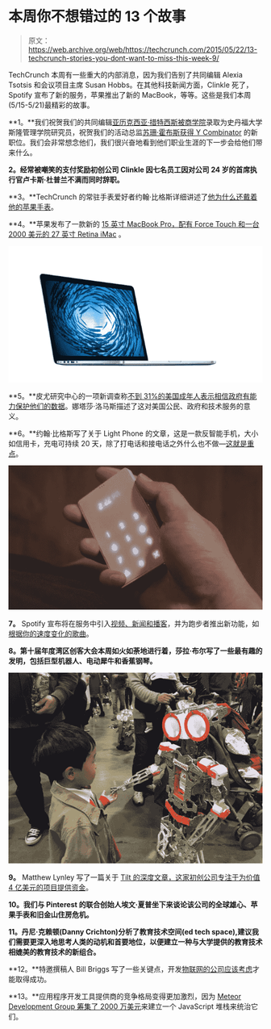 # 本周你不想错过的 13 个故事

> 原文：<https://web.archive.org/web/https://techcrunch.com/2015/05/22/13-techcrunch-stories-you-dont-want-to-miss-this-week-9/>

TechCrunch 本周有一些重大的内部消息，因为我们告别了共同编辑 Alexia Tsotsis 和会议项目主席 Susan Hobbs。在其他科技新闻方面，Clinkle 死了，Spotify 宣布了新的服务，苹果推出了新的 MacBook，等等。这些是我们本周(5/15-5/21)最精彩的故事。

**1。**我们祝贺我们的共同编辑[亚历克西亚·措特西斯被商学院](https://web.archive.org/web/20221210033811/https://beta.techcrunch.com/2015/05/20/make-new-friends-keep-the-old/)录取为史丹福大学斯隆管理学院研究员，祝贺我们的活动总监[苏珊·霍布斯获得 Y Combinator](https://web.archive.org/web/20221210033811/https://beta.techcrunch.com/2015/05/19/shining-like-the-brightest-stars-a-transmission-on-the-midnight-radio/?ncid=rss) 的新职位。我们会非常想念他们，我们很兴奋地看到他们职业生涯的下一步会给他们带来什么。

**2。经常被嘲笑的支付奖励初创公司 Clinkle 因七名员工因对公司 24 岁的首席执行官卢卡斯·杜普兰不满而同时辞职。**

**3。**TechCrunch 的常驻手表爱好者约翰·比格斯详细讲述了[他为什么还戴着他的苹果手表](https://web.archive.org/web/20221210033811/https://beta.techcrunch.com/2015/05/16/why-im-still-wearing-my-apple-watch/#.qoqpyu:sq8a)。

**4。**苹果发布了一款新的 [15 英寸 MacBook Pro，配有 Force Touch 和一台 2000 美元的 27 英寸 Retina iMac](https://web.archive.org/web/20221210033811/https://beta.techcrunch.com/2015/05/19/apple-debuts-new-15-inch-macbook-pro-with-force-touch-and-1999-27-inch-retina-imac/#.qoqpyu:EYfV) 。

![15-inch MacBook Pro with Retina Display](img/71bb9b88026e63104570b85cc7d3ca7d.png)

**5。**皮尤研究中心的一项新调查称[不到 31%的美国成年人表示相信政府有能力保护他们的数据](https://web.archive.org/web/20221210033811/https://beta.techcrunch.com/2015/05/20/another-pew-privacy-report-flags-huge-public-mistrust/#.qoqpyu:Itm1)。娜塔莎·洛马斯描述了这对美国公民、政府和技术服务的意义。

**6。**约翰·比格斯写了关于 Light Phone 的文章，这是一款反智能手机，大小如信用卡，充电可持续 20 天，除了打电话和接电话之外什么也不做—[这就是重点](https://web.archive.org/web/20221210033811/https://beta.techcrunch.com/2015/05/18/the-light-phone-is-the-anti-smartphone/#.qoqpyu:BGbf)。

![Screen Shot 2015-05-21 at 3.09.16 PM](img/7674a34f910de6533c8f942f68b7fc62.png)

**7。** Spotify 宣布将在服务中引入[视频、新闻和播客](https://web.archive.org/web/20221210033811/https://beta.techcrunch.com/2015/05/20/spotify-introduces-video-clips-podcasts-and-activity-based-playlists/#.qoqpyu:eMeY)，并为跑步者推出新功能，如[根据你的速度变化的歌曲](https://web.archive.org/web/20221210033811/https://beta.techcrunch.com/2015/05/20/spotify-for-runners/)。

**8。第十届年度湾区创客大会本周如火如荼地进行着，莎拉·布尔写了一些最有趣的发明，包括巨型机器人、电动犀牛和香蕉钢琴。**

![img_1325](img/b77d52d9989b5cd57145189cf5f8f019.png)

**9。** Matthew Lynley 写了一篇关于 [Tilt 的深度文章，这家初创公司专注于为价值 4 亿美元的项目提供资金](https://web.archive.org/web/20221210033811/https://beta.techcrunch.com/2015/05/20/tilts-global-ambitions-grow-as-it-seeks-to-raise-at-a-400m-valuation/#.qoqpyu:Xuxm)。

**10。我们与 Pinterest 的联合创始人埃文·夏普坐下来谈论该公司的全球雄心、苹果手表和旧金山住房危机。**

**11。丹尼·克赖顿(Danny Crichton)分析了教育技术空间(ed tech space),建议我们需要更深入地思考人类的动机和首要地位，以便建立一种与大学提供的教育技术相媲美的教育技术的新组合。**

**12。**特邀撰稿人 Bill Briggs 写了一些关键点，开发[物联网的公司应该考虑](https://web.archive.org/web/20221210033811/https://beta.techcrunch.com/2015/05/19/the-internet-of-some-things/#.qoqpyu:uZN2)才能取得成功。

**13。**应用程序开发工具提供商的竞争格局变得更加激烈，因为 [Meteor Development Group 筹集了 2000 万美元](https://web.archive.org/web/20221210033811/https://beta.techcrunch.com/2015/05/19/meteor-raises-20m-to-build-the-one-javascript-stack-to-rule-them-all/#.qoqpyu:wGQN)来建立一个 JavaScript 堆栈来统治它们。